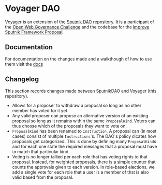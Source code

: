 # Voyager DAO

Voyager is an extension of the [Sputnik DAO](https://github.com/near-daos/sputnik-dao-contract) repository. It is a participant of the [Open Web Governance Challenge](https://metagov.github.io/open-web-challenge/) and the codebase for the [Improve Sputnik Framework Proposal](https://gov.near.org/t/proposal-improve-sputnik-framework/2202). 

## Documentation

For documentation on the changes made and a walkthough of how to use them visit the [docs](https://cmwaters.github.io/voyager/docs/introduction.html)

## Changelog

This section records changes made between [SputnikDAO](https://github.com/near-daos/sputnik-dao-contract) and Voyager (this repository).

- Allows for a proposer to withdraw a proposal so long as no other member has voted for it yet. 
- Any valid proposer can propose an alternative version of an existing proposal so long as it remains within the same `ProposalKind`. Voters can thus choose which of the proposals they want to vote on.
- `ProposalKind` has been renamed to `Instruction`. A proposal can (in most cases) consist of multiple `Instructions`'s. The DAO's policy dicates how proposals get categorized. This is done by defining many `ProposalKind`s and for each one state the required messages that a proposal must have to match that particular kind.
- Voting is no longer tallied per each role that has voting rights to that proposal. Instead, for weighted proposals, there is a simple counter that counts the approvals given to each version. In role-based elections, we add a single vote for each role that a user is a member of that is also valid based from the proposal.
